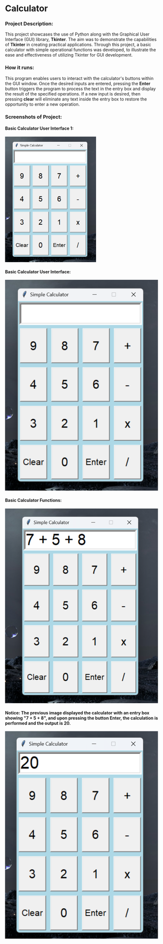 # Calculator

### Project Description:
This project showcases the use of Python along with the Graphical User Interface (GUI) library, __Tkinter__. The aim was to demonstrate the capabilities of __Tkinter__ in creating practical applications. Through this project, a basic calculator with simple operational functions was developed, to illustrate the ease and effectiveness of utilizing Tkinter for GUI development.

### How it runs:
This program enables users to interact with the calculator's buttons within the GUI window. Once the desired inputs are entered, pressing the __Enter__ button triggers the program to process the text in the entry box and display the result of the specified operations. If a new input is desired, then pressing __clear__ will eliminate any text inside the entry box to restore the opportunity to enter a new operation.

### Screenshots of Project:

#### Basic Calculator User Interface 1:
<img src="Simple_Calculator_Interface.png" alt="Basic Calculator User Interface" width="300" />

#### Basic Calculator User Interface:
![Basic Calculator User Interface](Simple_Calculator_Interface.png)

#### Basic Calculator Functions:
![Basic Calculator Math](Simple_Math.png)

#### Notice: The previous image displayed the calculator with an entry box showing "7 + 5 + 8", and upon pressing the button __Enter__, the calculation is performed and the output is __20__. 
![Basic Calculator Math Calculation](Simple_Math_Calculation.png)
